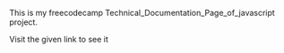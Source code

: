 This is my freecodecamp Technical_Documentation_Page_of_javascript project.


Visit the given link to see it  